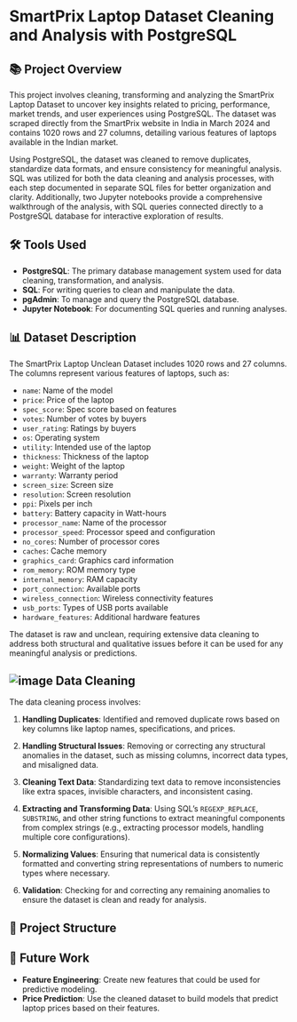 # SmartPrix Laptop Dataset Cleaning and Analysis with PostgreSQL

## 📚 Project Overview

This project involves cleaning, transforming and analyzing the SmartPrix Laptop Dataset to uncover key insights related to pricing, performance, market trends, and user experiences using PostgreSQL. The dataset was scraped directly from the SmartPrix website in India in March 2024 and contains 1020 rows and 27 columns, detailing various features of laptops available in the Indian market.

Using PostgreSQL, the dataset was cleaned to remove duplicates, standardize data formats, and ensure consistency for meaningful analysis. SQL was utilized for both the data cleaning and analysis processes, with each step documented in separate SQL files for better organization and clarity. Additionally, two Jupyter notebooks provide a comprehensive walkthrough of the analysis, with SQL queries connected directly to a PostgreSQL database for interactive exploration of results.


## 🛠️ Tools Used

- **PostgreSQL**: The primary database management system used for data cleaning, transformation, and analysis.
- **SQL**: For writing queries to clean and manipulate the data.
- **pgAdmin**: To manage and query the PostgreSQL database.
- **Jupyter Notebook**: For documenting SQL queries and running analyses.


## 📊 Dataset Description

The SmartPrix Laptop Unclean Dataset includes 1020 rows and 27 columns. The columns represent various features of laptops, such as:

- `name`: Name of the model
- `price`: Price of the laptop
- `spec_score`: Spec score based on features
- `votes`: Number of votes by buyers
- `user_rating`: Ratings by buyers
- `os`: Operating system
- `utility`: Intended use of the laptop
- `thickness`: Thickness of the laptop
- `weight`: Weight of the laptop
- `warranty`: Warranty period
- `screen_size`: Screen size
- `resolution`: Screen resolution
- `ppi`: Pixels per inch
- `battery`: Battery capacity in Watt-hours
- `processor_name`: Name of the processor
- `processor_speed`: Processor speed and configuration
- `no_cores`: Number of processor cores
- `caches`: Cache memory
- `graphics_card`: Graphics card information
- `rom_memory`: ROM memory type
- `internal_memory`: RAM capacity
- `port_connection`: Available ports
- `wireless_connection`: Wireless connectivity features
- `usb_ports`: Types of USB ports available
- `hardware_features`: Additional hardware features

The dataset is raw and unclean, requiring extensive data cleaning to address both structural and qualitative issues before it can be used for any meaningful analysis or predictions.


## ![image](https://github.com/user-attachments/assets/7a226e98-1853-4521-b68b-29bba968b5a1) Data Cleaning

The data cleaning process involves:

1. **Handling Duplicates**: Identified and removed duplicate rows based on key columns like laptop names, specifications, and prices.

2. **Handling Structural Issues**: Removing or correcting any structural anomalies in the dataset, such as missing columns, incorrect data types, and misaligned data.

3. **Cleaning Text Data**: Standardizing text data to remove inconsistencies like extra spaces, invisible characters, and inconsistent casing.

4. **Extracting and Transforming Data**: Using SQL’s `REGEXP_REPLACE`, `SUBSTRING`, and other string functions to extract meaningful components from complex strings (e.g., extracting processor models, handling multiple core configurations).

5. **Normalizing Values**: Ensuring that numerical data is consistently formatted and converting string representations of numbers to numeric types where necessary.

6. **Validation**: Checking for and correcting any remaining anomalies to ensure the dataset is clean and ready for analysis.


## 📁 Project Structure






## 🔄 Future Work

- **Feature Engineering**: Create new features that could be used for predictive modeling.
- **Price Prediction**: Use the cleaned dataset to build models that predict laptop prices based on their features.
